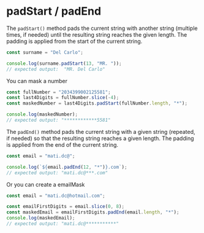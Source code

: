 # padStart / padEnd

The `padStart()` method pads the current string with another string (multiple times, if needed) until the resulting string reaches the given length. The padding is applied from the start of the current string.

```js
const surname = "Del Carlo";

console.log(surname.padStart(13, "MR. "));
// expected output:  "MR. Del Carlo"
```

You can mask a number

```js
const fullNumber = "2034399002125581";
const last4Digits = fullNumber.slice(-4);
const maskedNumber = last4Digits.padStart(fullNumber.length, "*");

console.log(maskedNumber);
// expected output: "************5581"
```

The `padEnd()` method pads the current string with a given string (repeated, if needed) so that the resulting string reaches a given length. The padding is applied from the end of the current string.

```js
const email = "mati.dc@";

console.log(`${email.padEnd(12, "*")}.com`);
// expected output: "mati.dc@***.com"
```

Or you can create a emailMask

```js
const email = "mati.dc@hotmail.com";

const emailFirstDigits = email.slice(0, 8);
const maskedEmail = emailFirstDigits.padEnd(email.length, "*");
console.log(maskedEmail);
// expected output: "mati.dc@***********"
```
